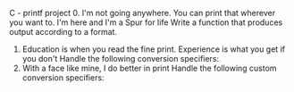 C - printf project
0. I'm not going anywhere. You can print that wherever you want to. I'm here and I'm a Spur for life
Write a function that produces output according to a format.
1. Education is when you read the fine print. Experience is what you get if you don't
Handle the following conversion specifiers:
2. With a face like mine, I do better in print
Handle the following custom conversion specifiers:
